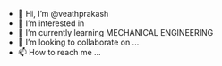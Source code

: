 - 👋 Hi, I’m @veathprakash
- 👀 I’m interested in 
- 🌱 I’m currently learning MECHANICAL ENGINEERING
- 💞️ I’m looking to collaborate on ...
- 📫 How to reach me ...

<!---
veathprakash/veathprakash is a ✨ special ✨ repository because its `README.md` (this file) appears on your GitHub profile.
You can click the Preview link to take a look at your changes.
--->
